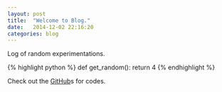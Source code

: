 ```yaml
---
layout: post
title:  "Welcome to Blog."
date:   2014-12-02 22:16:20
categories: blog
---
```


Log of random experimentations.

{% highlight python %}
def get_random():
    return 4
{% endhighlight %}

Check out the [GitHub][daniel-gh]s for codes.

[daniel-gh]:   https://github.com/daniel-gh/
